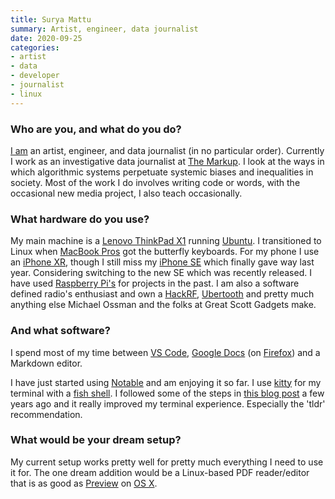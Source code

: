 ```yaml
---
title: Surya Mattu
summary: Artist, engineer, data journalist 
date: 2020-09-25
categories:
- artist
- data
- developer
- journalist
- linux
---
```


### Who are you, and what do you do?

[I am](https://www.suryamattu.com/ "Surya's website.") an artist, engineer, and data journalist (in no particular order). Currently I work as an investigative data journalist at [The Markup](https://themarkup.org/ "A non-profit data-driven tech news site."). I look at the ways in which algorithmic systems perpetuate systemic biases and inequalities in society. Most of the work I do involves writing code or words, with the occasional new media project, I also teach occasionally.

### What hardware do you use?

My main machine is a [Lenovo ThinkPad X1][thinkpad-x1-carbon] running [Ubuntu][]. I transitioned to Linux when [MacBook Pros][macbook-pro] got the butterfly keyboards. For my phone I use an [iPhone XR][iphone-xr], though I still miss my [iPhone SE][iphone-se] which finally gave way last year. Considering switching to the new SE which was recently released. I have used [Raspberry Pi's][raspberry-pi] for projects in the past. I am also a software defined radio's enthusiast and own a [HackRF][], [Ubertooth][ubertooth-one] and pretty much anything else Michael Ossman and the folks at Great Scott Gadgets make.

### And what software?

I spend most of my time between [VS Code][visual-studio-code], [Google Docs][google-docs] (on [Firefox][]) and a Markdown editor.

I have just started using [Notable][] and am enjoying it so far. I use [kitty][] for my terminal with a [fish shell][fish]. I followed some of the steps in [this blog post](https://remysharp.com/2018/08/23/cli-improved "A weblog post about alternatives to command line tools.") a few years ago and it really improved my terminal experience. Especially the 'tldr' recommendation. 

### What would be your dream setup?

My current setup works pretty well for pretty much everything I need to use it for. The one dream addition would be a Linux-based PDF reader/editor that is as good as [Preview][] on [OS X][macos].

[firefox]: https://www.mozilla.org/en-US/firefox/new/ "A cross-platform open-source web browser."
[fish]: http://fishshell.com/ "A command-line shell."
[google-docs]: https://en.wikipedia.org/wiki/Google_Docs "A web-based office suite."
[hackrf]: https://greatscottgadgets.com/hackrf/ "An open source hardware radio."
[iphone-se]: https://en.wikipedia.org/wiki/IPhone_SE "A 4 inch smartphone."
[iphone-xr]: https://en.wikipedia.org/wiki/IPhone_XR "A 6 inch smartphone."
[kitty]: https://sw.kovidgoyal.net/kitty/ "A GPU-based terminal emulator."
[macbook-pro]: https://www.apple.com/macbook-pro/ "A laptop."
[macos]: https://en.wikipedia.org/wiki/MacOS "An operating system for Mac hardware."
[notable]: https://notable.app/ "A note taking app."
[preview]: https://en.wikipedia.org/wiki/Preview_(macOS) "An image viewer included of macOS."
[raspberry-pi]: https://en.wikipedia.org/wiki/Raspberry_Pi "A single-board hackable computer."
[thinkpad-x1-carbon]: http://shop.lenovo.com/us/en/laptops/thinkpad/x-series/x1-carbon/ "A lightweight PC laptop with a 14 inch screen."
[ubertooth-one]: https://greatscottgadgets.com/ubertoothone/ "An open source Bluetooth development dongle."
[ubuntu]: https://www.ubuntu.com/ "A Unix distribution."
[visual-studio-code]: https://code.visualstudio.com/ "A development IDE."
